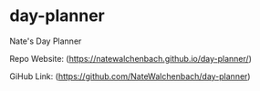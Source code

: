 # day-planner
Nate's Day Planner


Repo Website: (https://natewalchenbach.github.io/day-planner/)

GiHub Link: (https://github.com/NateWalchenbach/day-planner)
